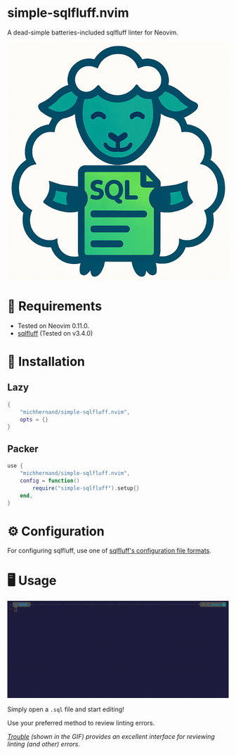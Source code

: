 # simple-sqlfluff.nvim
A dead-simple batteries-included sqlfluff linter for Neovim.

![Logo](./repo/images/simple-sqlfluff-logo.png)


# 📎 Requirements
- Tested on Neovim 0.11.0.
- [sqlfluff](https://docs.sqlfluff.com/en/stable/index.html) (Tested on v3.4.0)

# 💾 Installation
## Lazy
```lua
{
    "michhernand/simple-sqlfluff.nvim",
	opts = {}
}
```

## Packer
```lua
use {
    "michhernand/simple-sqlfluff.nvim",
    config = function()
        require("simple-sqlfluff").setup{}
    end,
}
```

# ⚙️ Configuration
For configuring sqlfluff, use one of [sqlfluff's configuration file formats](https://docs.sqlfluff.com/en/stable/configuration/setting_configuration.html#configuration-files).

# 🖥️ Usage

![Demo1](./repo/gifs/simple-sqlfluff-demo1.gif)

Simply open a `.sql` file and start editing!

Use your preferred method to review linting errors.

*[Trouble](https://github.com/folke/trouble.nvim) (shown in the GIF) provides an excellent interface for reviewing linting (and other) errors.*
